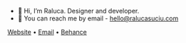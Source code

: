 - 🤍 Hi, I’m Raluca. Designer and developer.
- 💌 You can reach me by email - hello@ralucasuciu.com

[Website](https://www.ralucasuciu.com) • [Email](mailto:hello@ralucasuciu.com) • [Behance](https://www.behance.net/ralucasuciu)
